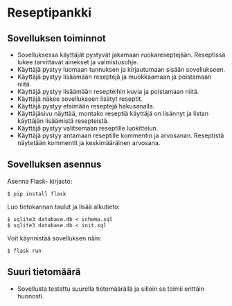 # Reseptipankki

## Sovelluksen toiminnot

 - Sovelluksessa käyttäjät pystyvät jakamaan ruokareseptejään. Reseptissä lukee tarvittavat ainekset ja valmistusohje.
 - Käyttäjä pystyy luomaan tunnuksen ja kirjautumaan sisään sovellukseen.
 - Käyttäjä pystyy lisäämään reseptejä ja muokkaamaan ja poistamaan niitä.
 - Käyttäjä pystyy lisäämään resepteihin kuvia ja poistamaan niitä.
 - Käyttäjä näkee sovellukseen lisätyt reseptit.
 - Käyttäjä pystyy etsimään reseptejä hakusanalla.
 - Käyttäjäsivu näyttää, montako reseptiä käyttäjä on lisännyt ja listan käyttäjän lisäämistä resepteistä.
 - Käyttäjä pystyy valitsemaan reseptille luokittelun.
 - Käyttäjä pystyy antamaan reseptille kommentin ja arvosanan. Reseptistä näytetään kommentit ja keskimääräinen arvosana.
   
## Sovelluksen asennus

Asenna Flask- kirjasto:
```
$ pip install flask
```
Luo tietokannan taulut ja lisää alkutieto:
```
$ sqlite3 database.db < schema.sql
$ sqlite3 database.db < init.sql
```
Voit käynnistää sovelluksen näin:
```
$ flask run
```
## Suuri tietomäärä
 - Sovellusta testattu suurella tietomäärällä ja silloin se toimii erittäin huonosti.
